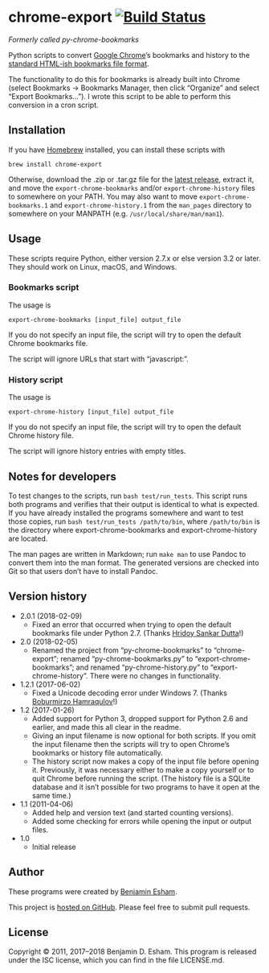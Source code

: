 # chrome-export [![Build Status](https://travis-ci.org/bdesham/chrome-export.svg?branch=master)](https://travis-ci.org/bdesham/chrome-export)

*Formerly called py-chrome-bookmarks*

Python scripts to convert [Google Chrome]’s bookmarks and history to the [standard HTML-ish bookmarks file format][format].

[Google Chrome]: http://www.google.com/chrome/
[format]: https://msdn.microsoft.com/en-us/library/aa753582(v=vs.85).aspx

The functionality to do this for bookmarks is already built into Chrome (select Bookmarks&nbsp;→ Bookmarks Manager, then click “Organize” and select “Export Bookmarks…”). I wrote this script to be able to perform this conversion in a cron script.

## Installation

If you have [Homebrew] installed, you can install these scripts with

    brew install chrome-export

[Homebrew]: https://brew.sh

Otherwise, download the .zip or .tar.gz file for the [latest release], extract it, and move the `export-chrome-bookmarks` and/or `export-chrome-history` files to somewhere on your PATH. You may also want to move `export-chrome-bookmarks.1` and `export-chrome-history.1` from the `man_pages` directory to somewhere on your MANPATH (e.g. `/usr/local/share/man/man1`).

[latest release]: https://github.com/bdesham/chrome-export/releases/latest

## Usage

These scripts require Python, either version 2.7.x or else version 3.2 or later. They should work on Linux, macOS, and Windows.

### Bookmarks script

The usage is

    export-chrome-bookmarks [input_file] output_file

If you do not specify an input file, the script will try to open the default Chrome bookmarks file.

The script will ignore URLs that start with “javascript:”.

### History script

The usage is

    export-chrome-history [input_file] output_file

If you do not specify an input file, the script will try to open the default Chrome history file.

The script will ignore history entries with empty titles.

## Notes for developers

To test changes to the scripts, run `bash test/run_tests`. This script runs both programs and verifies that their output is identical to what is expected. If you have already installed the programs somewhere and want to test those copies, run `bash test/run_tests /path/to/bin`, where `/path/to/bin` is the directory where export-chrome-bookmarks and export-chrome-history are located.

The man pages are written in Markdown; run `make man` to use Pandoc to convert them into the man format. The generated versions are checked into Git so that users don’t have to install Pandoc.

## Version history

* 2.0.1 (2018-02-09)
    - Fixed an error that occurred when trying to open the default bookmarks file under Python 2.7. (Thanks [Hridoy Sankar Dutta](https://github.com/hridaydutta123)!)
* 2.0 (2018-02-05)
    - Renamed the project from “py-chrome-bookmarks” to “chrome-export”; renamed “py-chrome-bookmarks.py” to “export-chrome-bookmarks”; and renamed “py-chrome-history.py” to “export-chrome-history”. There were no changes in functionality.
* 1.2.1 (2017-06-02)
    - Fixed a Unicode decoding error under Windows 7. (Thanks [Boburmirzo Hamraqulov](https://github.com/bzimor)!)
* 1.2 (2017-01-26)
    - Added support for Python 3, dropped support for Python 2.6 and earlier, and made this all clear in the readme.
    - Giving an input filename is now optional for both scripts. If you omit the input filename then the scripts will try to open Chrome’s bookmarks or history file automatically.
    - The history script now makes a copy of the input file before opening it. Previously, it was necessary either to make a copy yourself or to quit Chrome before running the script. (The history file is a SQLite database and it isn’t possible for two programs to have it open at the same time.)
* 1.1 (2011-04-06)
    - Added help and version text (and started counting versions).
    - Added some checking for errors while opening the input or output files.
* 1.0
    - Initial release

## Author

These programs were created by [Benjamin Esham](https://esham.io).

This project is [hosted on GitHub](https://github.com/bdesham/chrome-export). Please feel free to submit pull requests.

## License

Copyright © 2011, 2017–2018 Benjamin D. Esham. This program is released under the ISC license, which you can find in the file LICENSE.md.
